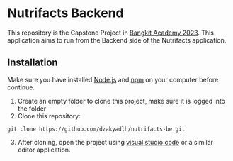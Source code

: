 # Nutrifacts Backend

This repository is the Capstone Project in [Bangkit Academy 2023](https://grow.google/intl/id_id/bangkit/?tab=machine-learning). This application aims to run from the Backend side of the Nutrifacts application.

## Installation

Make sure you have installed [Node.js](https://nodejs.org/) and [npm](https://www.npmjs.com/) on your computer before continue.

1. Create an empty folder to clone this project, make sure it is logged into the folder
2. Clone this repository:

```
git clone https://github.com/dzakyadlh/nutrifacts-be.git
```
3. After cloning, open the project using [visual studio code](https://code.visualstudio.com/)  or a similar editor application.
